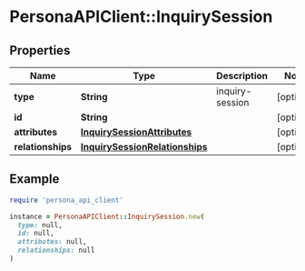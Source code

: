 # PersonaAPIClient::InquirySession

## Properties

| Name | Type | Description | Notes |
| ---- | ---- | ----------- | ----- |
| **type** | **String** | inquiry-session | [optional] |
| **id** | **String** |  | [optional] |
| **attributes** | [**InquirySessionAttributes**](InquirySessionAttributes.md) |  | [optional] |
| **relationships** | [**InquirySessionRelationships**](InquirySessionRelationships.md) |  | [optional] |

## Example

```ruby
require 'persona_api_client'

instance = PersonaAPIClient::InquirySession.new(
  type: null,
  id: null,
  attributes: null,
  relationships: null
)
```

